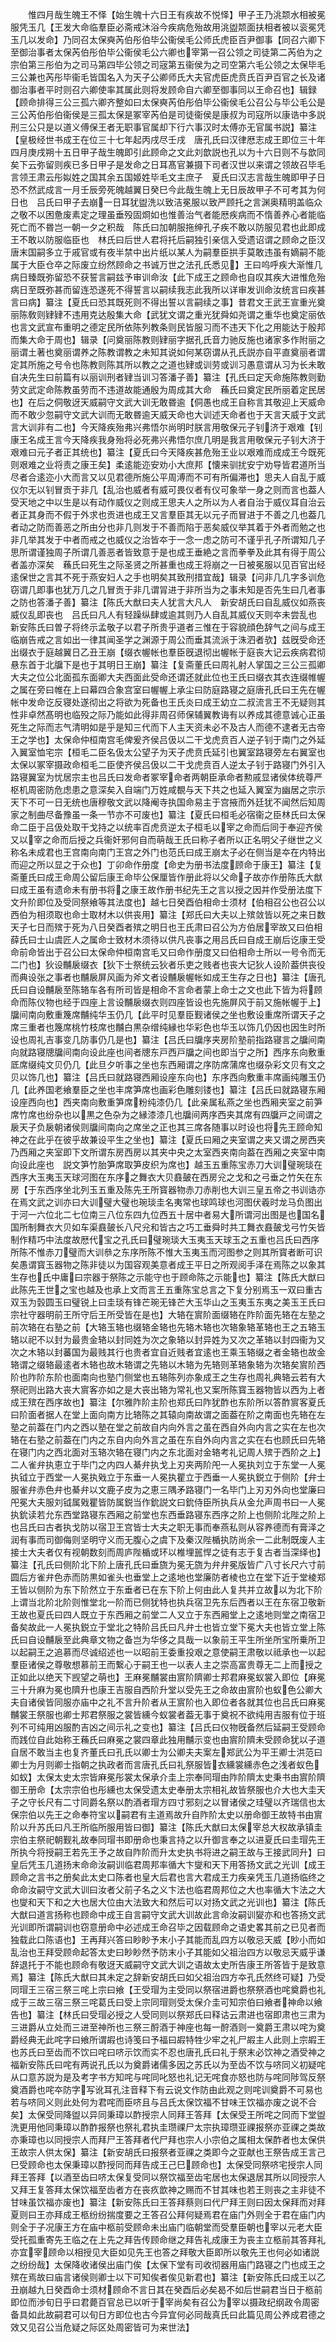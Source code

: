 <!-- { "loadSidebar": true } -->
　　惟四月哉生魄王不怿【始生魄十六日王有疾故不悦怿】甲子王乃洮颒水相被冕服凭玉几【王发大命临羣臣必斋戒沐浴今疾病危殆故用洮盥颒面扶相者被以衮冕凭玉几以发命】乃同召太保奭芮伯彤伯毕公衞侯毛公师氏虎臣百尹御事【同召六卿下至御治事者太保芮伯彤伯毕公衞侯毛公六卿也宰第一召公领之司徒第二芮伯为之宗伯第三彤伯为之司马第四毕公领之司宼第五衞侯为之司空第六毛公领之太保毕毛三公兼也芮彤毕衞毛皆国名入为天子公卿师氏大夫官虎臣虎贲氏百尹百官之长及诸御治事者平时则召六卿使率其属此则将发顾命自六卿至御事同以王命召也】辑録【顾命排得三公三孤六卿齐整如曰太保奭芮伯彤伯毕公衞侯毛公召公与毕公毛公是三公芮伯彤伯衞侯是三孤太保是冢宰芮伯是司徒衞侯是康叔为司寇所以康诰中多説刑三公只是以道义傅保王者无职事官属却下行六事汉时太傅亦无官属书説】纂注【皇极经世书成王在位三十七年起丙戌尽壬戌　唐孔氏曰汉律厯志成王即位三十年四月庚戌朔十五日甲子哉生魄即引此顾命之文此刘歆説也孔以为十六日则不与歆同矣下云弥留则疾已多日甲子是发命之日耳髙官兼摄下司者汉世以来谓之领故召毕毛言领王肃云彤姒姓之国其余五国姬姓毕毛文主庶子　夏氏曰汉志言哉生魄即甲子日恐不然武成言一月壬辰旁死魄越翼日癸巳今此哉生魄上无日辰故甲子不可考其为何日也　吕氏曰甲子去崩一日耳犹盥洗以致洁冕服以致严顾托之言渊奥精明盖临众之敬不以困惫废素定之理虽垂殁固烱如也惟善治气者能厯疾病而不惰善养心者能临死亡而不昬岂一朝一夕之积哉　陈氏曰加朝服拖绅孔子疾不敢以防服见君也此即成王不敢以防服临臣也　林氏曰后世人君将托后嗣独引亲信入受遗诏谓之顾命之臣汉唐末国嗣多立于戚官或有夜半禁中出片纸以某人为嗣羣臣拱手莫敢违虽有嫡嗣不能属于大臣仓卒之际废立纷然顾命之书诚万世之法孔氏悉见】王曰呜呼疾大渐惟几病日臻既弥留恐不获誓言嗣兹予审训命汝【此下成王之顾命也自叹其疾大进惟危殆病日至既弥甚而留连恐遂死不得誓言以嗣续我志此我所以详审发训命汝统言曰疾甚言曰病】纂注【夏氏曰恐其既死则不得出誓以言嗣续之事】昔君文王武王宣重光奠丽陈敎则肄肄不违用克达殷集大命【武犹文谓之重光犹舜如尧谓之重华也奠定丽依也言文武宣布重明之德定民所依陈列教条则民皆服习而不违天下化之用能达于殷邦而集大命于周也】辑录【问奠丽陈教则肄丽字据孔氏音力驰反施也诸家多作附丽之丽谓土著也奠丽谓养之陈教谓教之未知其说如何某窃谓从孔氏説亦自平直奠丽者谓定其所施之号令也陈教则陈其所以教之之道也肄或训劳或训习愚意谓从习为长未敢自决先生曰前篇有以丽训刑者肄当训习答潘子善】纂注【孔氏曰定天命施陈教则勤劳文武定命陈教虽劳而不违道故能通殷为周成其大命　蘓氏曰奠定民所丽着定民居也】在后之侗敬迓天威嗣守文武大训无敢昬逾【侗愚也成王自称言其敬迎上天威命而不敢少忽嗣守文武大训而无敢昬逾天威天命也大训述天命者也于天言天威于文武言大训非有二也】今天降疾殆弗兴弗悟尔尚明时朕言用敬保元子钊济于艰难【钊康王名成王言今天降疾我身殆将必死弗兴弗悟尔庶几明是我言用敬保元子钊大济于艰难曰元子者正其统也】纂注【夏氏曰今天降疾甚危殆王业以艰难而成成王今既死则艰难之业将责之康王矣】柔逺能迩安劝小大庶邦【懐来驯扰安宁劝导皆君道所当尽者合逺迩小大而言又以见君德所施公平周溥而不可有所偏滞也】思夫人自乱于威仪尔无以钊冒贡于非几【乱治也威者有威可畏仪者有仪可象举一身之则而言也葢人受天地之中以生是以有动作威仪之则成王思夫人之所以为人者自治于威仪耳自治云者正其身而不假于外求也贡进也成王又言羣臣其无以元子而冒进于不善之几也葢几者动之防而善恶之所由分也非几则发于不善而陷于恶矣威仪举其着于外者而勉之也非几举其发于中者而戒之也威仪之治皆夲于一念一虑之防可不谨乎孔子所谓知几子思所谓谨独周子所谓几善恶者皆致意于是也成王垂絶之言而拳拳及此其有得于周公者盖亦深矣　蘓氏曰死生之际圣贤之所甚重也成王将崩之一日被冕服以见百官出经逺保世之言其不死于燕安妇人之手也明矣其致刑措宜哉】辑录【问非几几字多训危窃谓几即事也犹万几之几冒贡于非几谓冐进于非所当为之事未知是否先生曰几者事之防也答潘子善】纂注【陈氏大猷曰夫人犹言大凡人　新安胡氏曰自乱威仪如燕丧威仪乱即丧也　吕氏曰凡人有轻躁纵肆或逾其则乃人自乱其威仪天则夲未尝乱也　新安陈氏曰曽子将终示孟敬子以君子所贵乎道者三惟在于容貌顔色辞气之间与成王临崩告戒之言如出一律其闻圣学之渊源于周公而垂其流派于洙泗者欤】兹旣受命还出缀衣于庭越翼日乙丑王崩【缀衣幄帐也羣臣旣退彻出幄帐于庭丧大记云疾病君彻悬东首于北牖下是也于其明日王崩】纂注【复斋董氏曰周礼射人掌国之三公三孤卿大夫之位公北面孤东面卿大夫西面此受命还谓还就此位也王氏曰缀衣其衣连缀帷幄之属在旁曰帷在上曰幕四合象宫室曰幄幄上承尘曰防庭路寝之庭唐孔氏曰王先在幄帐中发命讫反寝处遂彻出之将欲为死备也王氏炎曰成王幼立二叔流言王不无疑则其性非卓然髙明也临殁之际乃能如此得非周召师保辅翼教诲有以养成其德意诚心正虽死生之际而志气清明如是乎是知三代而下人主天资未必不及古人而德不逮者无古帝王之学也】太保命仲桓南宫毛俾爰齐侯吕伋以二干戈虎贲百人逆子钊于南门之外延入翼室恤宅宗【桓毛二臣名伋太公望子为天子虎贲氏延引也翼室路寝旁左右翼室也太保以冢宰摄政命桓毛二臣使齐侯吕伋以二干戈虎贲百人逆太子钊于路寝门外引入路寝翼室为忧居宗主也吕氏曰发命者冢宰命者两朝臣承命者勲戚显诸侯体统尊严枢机周密防危虑患之意深矣入自端门万姓咸覩与天下共之也延入翼室为幽居之宗示天下不可一日无统也唐穆敬文武以降阉寺执国命易主于宫掖而外廷犹不闻然后知周家之制曲尽备豫虽一条一节亦不可废也】纂注【夏氏曰桓毛必宿衞之臣林氏曰太保命二臣于吕伋处取干戈持之以统率百虎贲逆太子桓毛以宰之命而后同于奉迎齐侯又以宰之命而后授之兵衞奸邪何自而萌哉王氏曰称子者所以正名明父子继世之义称名未成君也王宫南向南门王宫之外门也范氏曰成王崩太子必在侧当是夲在内特出而迎之所以显之于众也】丁卯命作册度【命史为册书法度顾命于康王】纂注【复斋董氏曰成王命周公留后康王命毕公保厘皆作册此将以父命子故亦作册陈氏大猷曰成王虽有遗命未有册书将之康王故作册书纪先王之言以授之因并作受册法度下文升阶即位及受同祭飨等其法度也】越七日癸酉伯相命士须材【伯相召公也召公以西伯为相须取也命士取材木以供丧用】纂注【郑氏曰大夫以上殡敛皆以死之来日数天子七日而殡于死为八日癸酉者殡之明日也王氏肃曰召公为方伯居宰故又曰伯相薛氏曰士山虞匠人之属命士致材木须待以供凡丧事之用吕氏曰自成王崩后讫康王受命前命皆出于召公曰太保命仲桓南宫毛又曰命作册度又曰伯相命士所以一号令而无二门也】狄设黼扆缀衣【狄下士祭统云狄者乐吏之贱者也丧大记狄人设阶葢供丧役而典设张之事者也黼扆屏风画为斧文者设黼扆幄帐如成王生存之日也】纂注【唐孔氏曰自设黼扆至陈辂车各有所司皆是相命不言命者蒙上命士之文也此下皆为将顾命而陈仪物也经于四座上言设黼扆缀衣则四座皆设也先施屏风于前又施帐幄于上】牖间南向敷重篾席黼纯华玉仍几【此平时见羣臣觐诸侯之坐也敷设重席所谓天子之席三重者也篾席桃竹枝席也黼白黒杂缯纯縁也华彩色也华玉以饰几仍因也因生时所设也周礼吉事变几防事仍几是也】纂注【吕氏曰牖序夹房阶塾前指路寝言之牖间南向就路寝牕牖间南向设此座也间者牕东戸西戸牖之间也即当宁之所】西序东向敷重厎席缀纯文贝仍几【此旦夕听事之坐也东西厢谓之序防席蒲席也缀杂彩文贝有文之贝以饰几也】纂注【吕氏曰就路寝西厢设座东向也】东序西向敷重丰席画纯雕玉仍几【此养国老飨羣臣之坐也丰席笋席也画彩色雕刻镂也】纂注【吕氏曰就路寝东厢设座西向也】西夹南向敷重笋席粉纯漆仍几【此亲属私燕之坐也西厢夹室之前笋席竹席也纷杂也以黒之色杂为之縁漆漆几也牖间两序西夹其席有四牖戸之间谓之扆天子负扆朝诸侯则牖间南向之席坐之正也其三席各随事以时设也将先王顾命知神之在此乎在彼乎故兼设平生之坐也】纂注【夏氏曰厢之夹室谓之夹又谓之房西夹乃西厢之夹室即下文所谓东房西房以其夹中央之太室西夹南向葢在西厢之夹室中南向设此座也　説文笋竹胎笋席取笋皮织为席也】越玉五重陈宝赤刀大训璧琬琰在西序大玉夷玉天球河图在东序之舞衣大贝鼖皷在西房兊之戈和之弓垂之竹矢在东房【于东西序坐北列玉五重及陈先王所寳器物赤刀赤削也大训三皇五帝之书训诰亦在焉文武之训亦曰大训璧大璧也琬琰圭名夷常也球鸣球也河图伏羲时龙马负图出于河一六位北二七位南三八位东四九位西五十居中者易大所谓河出图是也国名国所制舞衣大贝如车渠鼖皷长八尺兊和皆古之巧工垂舜时共工舞衣鼖皷戈弓竹矢皆制作精巧中法度故厯代宝之孔氏曰璧琬琰大玉夷玉天球玉之五重也吕氏曰西序所陈不惟赤刀璧而大训叅之东序所陈不惟大玉夷玉而河图参之则其所寳者断可识矣愚谓寳玉器物之陈非徒以为国容观美意者成王平日之所观阅手泽在焉陈之以象其生存也氏中庸曰宗器于祭陈之示能守也于顾命陈之示能也】纂注【陈氏大猷曰此陈先王世之宝也越及也承上文而言王五重陈宝总言之下复分别焉玉一双曰重古双玉为瑴圆玉曰璧锐上曰圭琰有锋芒琬无锋芒大玉华山之玉夷玉东夷之美玉王氏曰宗社守器明前王所守后王所受皆在是也】大辂在賔阶面缀辂在阼阶面先辂在左塾之前次辂在右塾之前【大辂玉辂也缀辂金辂也先辂木辂也次辂象辂革辂也王之五辂玉辂以祀不以封为最贵金辂以封同姓为次之象辂以封异姓为又次之革辂以封四衞为又次之木辂以封蕃国为最贱其行也贵者宜自近贱者宜逺也王乘玉辂缀之者金辂也故金辂谓之缀辂最逺者木辂也故木辂谓之先辂以木辂为先辂则革辂象辂为次辂矣賔阶西阶也阼阶东阶也面南向也塾门侧堂也五辂陈列亦象成王之生存也周礼典辂云若有大祭祀则出路大丧大賔客亦如之是大丧出辂为常礼也又案所陈寳玉器物皆以西为上者成王殡在西序故也】纂注【尔雅阼阶主阶也郑氏曰阼犹酢也东阶所以答酢賔客夏氏曰阶面者据人在堂上面向南方比辂陈之其辕向南故谓之面葢在阶之南面也先辂在左塾之前葢在门内之西以塾在堂之前故自内向外言之虽在西自外向内言之实在左也次辂在右塾之前葢在门内之东自内向外言之虽在东自外向内言之实在右也顾氏曰先辂在寝门内之西北面对玉辂次辂在寝门内之东北面对金辂考礼记周人殡于西阶之上】二人雀弁执恵立于毕门之内四人綦弁执戈上刃夹两阶戺一人冕执刘立于东堂一人冕执钺立于西堂一人冕执戣立于东垂一人冕执瞿立于西垂一人冕执鋭立于侧阶【弁士服雀弁赤色弁也綦弁以文鹿子皮为之恵三隅矛路寝门一名毕门上刃刃外向也堂廉曰戺冕大夫服刘钺属戣瞿皆防属鋭当作鈗説文曰鈗侍臣所执兵从金允声周书曰一人冕执鈗读若允东西堂路寝东西厢之前堂也东西垂路寝东西序之阶上也侧阶北陛之阶上也吕氏曰古者执戈防以宿卫王宫皆士大夫之职无事而奉燕私则从容养德而有膏泽之润有事而司御侮则坚明守义而无腹心之虞下及秦汉陛楯执防尚余一二此制既废人主接士大夫者仅有视朝数刻而周庐陛楯或环以椎埋嚚悍之徒有志于复古者当深绎也】纂注【孔氏曰侧阶北下阶上唐孔氏曰垂旒为冕无旒为弁弁冕版皆广八寸长尺六寸前圆后方雀弁色赤而防黒如雀头也垂堂上之逺地也堂廉防者棱也立在堂下近于堂棱郑王皆以侧阶为东下阶然立于东垂者已在东下阶上何由此人复共并立故以为北下阶上谓当北阶北阶则惟堂北一阶而已侧犹特也执兵宿卫先东后西者以王在东宿卫敬新王故也夏氏曰四人既立于东西厢之前堂二人又立于东西厢堂上之逺地则堂之南宿卫备矣故此一人冕执鋭立于堂北之特阶吕氏曰凡弁士也皆立堂下冕大夫也皆立堂上陈氏曰自设黼扆至此典章文物之备岂为华侈之具哉一以象前王平生所坐所宝所乗所卫以起嗣王之追慕而尽诚绍述也一以昭前王委重投艰之意使嗣王肃敬以祗承也一以起羣臣诸侯之尊敬想慕前王而繋心于嗣王也一以表人主之崇高富贵尊无二上而授之正如此以绝天下觊望之萌也】王麻冕黼裳由賔阶隮卿士邦君麻冕蚁裳入即位【麻冕三十升麻为冕也隮升也康王吉服自西阶升堂以受先王之命故由賔阶也蚁色公卿大夫自诸侯皆同服亦庙中之礼不言升阶者从王賔阶也入即位者各就其位也吕氏曰麻冕黼裳王祭服也卿士邦君祭服之裳皆纁今蚁裳者葢无事于奠祝不欲纯用吉服有位于班列不可纯用凶服酌吉凶之间示礼之变也】纂注【吕氏曰仪物旣备然后延嗣王受顾命而践位自此始称王蘓氏曰麻冕之裳四章此独用黼示变也由賔阶隮未受顾命犹以子道自居不敢当主也复齐董氏曰孔氏以卿士为公卿夫夫案左郑武公为平王卿士洪范曰卿士为月则卿士指朝之执政者而言唐孔氏曰礼祭服皆衣纁裳纁赤色之浅者蚁色如蚁】太保太史太宗皆麻冕彤裳太保承介圭上宗奉同瑁由阼阶隮太史秉书由賔阶隮御王册命【太宗宗伯也彤纁也太保受遗太史奉册太宗相礼故皆祭服也介大也大圭天子之守长尺有二寸同爵名祭以酌酒者瑁方四寸邪刻之以冒诸侯之珪璧以齐瑞信也太保宗伯以先王之命奉符宝以嗣君有主道焉故升自阼阶太史以册命御王故特书由賔阶以升苏氏曰凡王所临所服用皆曰御】纂注【陈氏大猷曰太保宰总大权故承镇圭宗伯主祭祀朝觐礼故奉同瑁书即册命也秉言持之以升御言奉之以进夏氏曰圭瑁先王所执今将授嗣王若先王予之故自阼阶而升太史执书将进之嗣王故与王接武同升】曰皇后凭玉几道扬末命命汝嗣训临君周邦率循大卞燮和天下用答扬文武之光训【成王顾命之言书之册矣此太史口陈者也皇大后君也言大君成王力疾亲凭玉几道扬临终之命命汝嗣守文武大训曰汝者父前子名之义卞法也临君周邦位之大也率循大卞法之大也燮和天下和之大也居大位由大法致大和然后可以对扬文武之光训也】纂注【陈氏大猷曰道言扬称也顾命中成王自言嗣守文武大训故此言命汝嗣训夑亦和也答扬文武光训即所谓嗣训也窃意册命中必述成王命召毕之因载顾命之语史畧其前之已见者而独载此口陈语也】王再拜兴答曰眇眇予末小子其能而乱四方以敬忌天威【眇小而如乱治也王拜受顾命起答太史曰眇眇然予防末小子其能如父祖治四方以敬忌天威乎谦辞退托于不能也顾命有敬迓天威嗣守文武大训之语故太史所告康王所答皆于是致意焉】纂注【陈氏大猷曰其未定之辞新安胡氏曰如父祖治四方夲孔氏然终可疑】乃受同瑁王三宿三祭三咤上宗曰飨【王受瑁为主受同以祭宿进爵也祭祭酒也咤奠爵也礼成于三故三宿三祭三咤葛氏曰受上宗同瑁则受太保介圭可知宗伯曰飨者神命以飨告也】纂注【林氏曰受瑁必授之人受同则以祭郑氏曰释诂云肃进也宿即肃也三肃为三进爵从立处而三进至神所也三祭三酹酒于神座也每一酧酒则一奠爵王肃以咤为奠爵经典无此咤字曰飨所谓嘏也诗笺曰予福曰嘏特牲少牢之礼尸嘏主人此则上宗嘏王也苏氏曰至齿而不饮曰咤曰哜示饮而实不忍也唐孔氏曰礼于祭末必饮神之酒受神之福新安陈氏曰咤有两说孔氏以为奠爵诸儒多因之苏氏以为至齿不饮与哜同义初疑咤从口意苏説为是及考字书方知咤与咤同叱怒也礼记无咤食亦怒也防与咤同陟驾反祭奠酒爵也咤夲防字写讹耳孔注音释下有云说文作防由此观之则咤训奠爵不可易也若与哜同义则此处何为君咤而臣哜且与吕氏太保饮福不甘味王饮福亦废之说不合矣】太保受同降盥以异同秉璋以酢授宗人同拜王答拜【太保受王所咤之同而下堂盥洗更用他同秉璋以酢酢报祭也祭礼君执圭瓒祼尸太宗执璋瓒亚祼报祭亦亚祼之类故亦秉璋也以同授宗人而拜尸王答拜者代尸拜也宗人小宗伯之属相太保酢者也太保供王故宗人供太保】纂注【新安胡氏曰报祭者亚祼之类即今之亚献也王祭告成王言己巳受顾命也太保秉璋以酢授同而拜告成王己巳顾命也】太保受同祭哜宅授宗人同拜王答拜【以酒至齿曰哜太保复受同以祭饮福至齿宅居也太保退居其所以同授宗人又拜王复答拜太保饮福至齿者方在丧疚歆神之赐而不甘其味也若王则丧之主非徒不甘味虽饮福亦废也】纂注【新安陈氏曰王答拜蔡则曰代尸拜王则曰因太保拜而对拜夏则曰王亦拜成王柩纷纷揣度要之王答召公拜何疑焉君在庙门外则全于君在庙门内则全于子况康王方在庙中柩前受顾命未出庙门临朝堂而受羣臣朝也宰以元老大臣受托孤重寄先王临之在上先之拜告传顾命继之拜告礼成康王为丧主立柩前其答拜礼亦宜宰顾命以相授见大臣如见先王也答之拜敬大臣即所以敬先王也何必如诸説之纷纷哉】太保降收诸侯出庙门俟【太保下堂有司收彻器用庙门路寝之门也成王之殡在焉故曰庙言诸侯则卿士以下可知俟者俟见新君也】纂注【新安陈氏曰成王以乙丑崩越九日癸酉命士须材顾命不言日其在癸酉后必矣曷不如后世嗣君当日于柩前即位而渉旬日乎曰君薨百官总已以听于宰尚矣有召公为宰以摄政纪纲政令周密备具如此故嗣君可以旬日方即位也古今异宜何必同哉真氏曰此篇见周公养成君德之效又见召公当危疑之际区处周密皆可为来世法】
